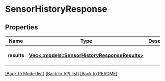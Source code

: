 # SensorHistoryResponse

## Properties
Name | Type | Description | Notes
------------ | ------------- | ------------- | -------------
**results** | [**Vec<::models::SensorHistoryResponseResults>**](SensorHistoryResponse_results.md) |  | [optional] [default to null]

[[Back to Model list]](../README.md#documentation-for-models) [[Back to API list]](../README.md#documentation-for-api-endpoints) [[Back to README]](../README.md)


